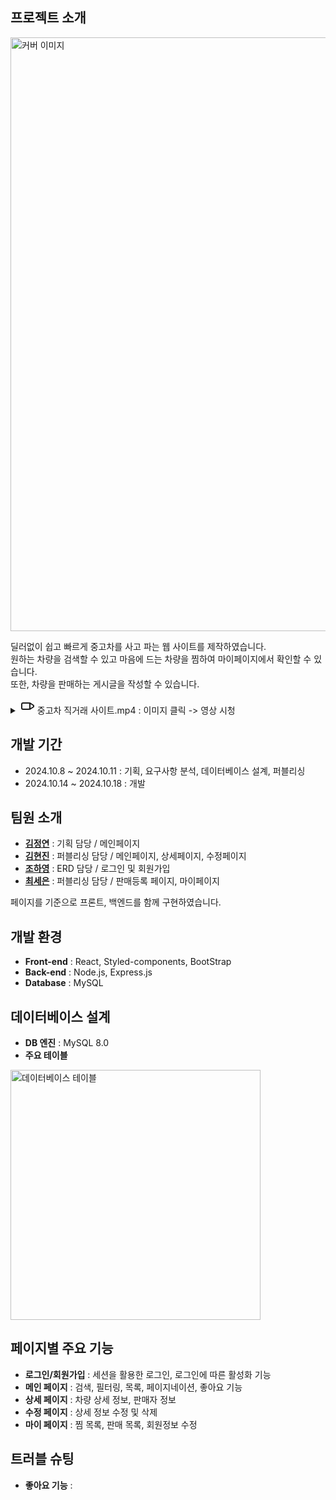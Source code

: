 
## 프로젝트 소개
<img src="https://github.com/CuteSeeun/Web-UsedCar/blob/main/UsedCar.png" alt="커버 이미지" width="950" />  

딜러없이 쉽고 빠르게 중고차를 사고 파는 웹 사이트를 제작하였습니다.  
원하는 차량을 검색할 수 있고 마음에 드는 차량을 찜하여 마이페이지에서 확인할 수 있습니다.  
또한, 차량을 판매하는 게시글을 작성할 수 있습니다.  

<details>
  <summary>
    <svg xmlns="http://www.w3.org/2000/svg" width="24" height="24" viewBox="0 0 24 24" fill="none" stroke="currentColor" stroke-width="2" stroke-linecap="round" stroke-linejoin="round">
  <rect x="3" y="7" width="13" height="10" rx="2" ry="2"></rect>
  <polygon points="16 7 22 11 22 13 16 17 16 7"></polygon>
</svg>
    중고차 직거래 사이트.mp4  :  이미지 클릭 -> 영상 시청 
  </summary>

  [![유튜브 미리보기 이미지](https://img.youtube.com/vi/QKTLIbQ3dWc/0.jpg)](https://www.youtube.com/watch?v=QKTLIbQ3dWc)
</details>


## 개발 기간
- 2024.10.8 ~ 2024.10.11 : 기획, 요구사항 분석, 데이터베이스 설계, 퍼블리싱   
- 2024.10.14 ~ 2024.10.18 : 개발  


## 팀원 소개
- **[김정연](https://github.com/lakelover0611)** : 기획 담당  / 메인페이지
- **[김현진](https://github.com/0515khj)** : 퍼블리싱 담당  /  메인페이지, 상세페이지, 수정페이지
- **[조하영](https://github.com/bigbro5232)** : ERD 담당  /  로그인 및 회원가입
- **[최세은](https://github.com/CuteSeeun)** : 퍼블리싱 담당  /  판매등록 페이지, 마이페이지

페이지를 기준으로 프론트, 백엔드를 함께 구현하였습니다.  


## 개발 환경
- **Front-end** : React, Styled-components, BootStrap
- **Back-end** : Node.js, Express.js
- **Database** : MySQL


## 데이터베이스 설계
- **DB 엔진** : MySQL 8.0
- **주요 테이블**
<img src="https://github.com/CuteSeeun/Web-UsedCar/blob/main/table.jpg" alt="데이터베이스 테이블" width="400" />

## 페이지별 주요 기능
- **로그인/회원가입** : 세션을 활용한 로그인, 로그인에 따른 활성화 기능
- **메인 페이지** : 검색, 필터링, 목록, 페이지네이션, 좋아요 기능
- **상세 페이지** : 차량 상세 정보, 판매자 정보 
- **수정 페이지** : 상세 정보 수정 및 삭제
- **마이 페이지** : 찜 목록, 판매 목록, 회원정보 수정

## 트러블 슈팅
- **좋아요 기능** : 
